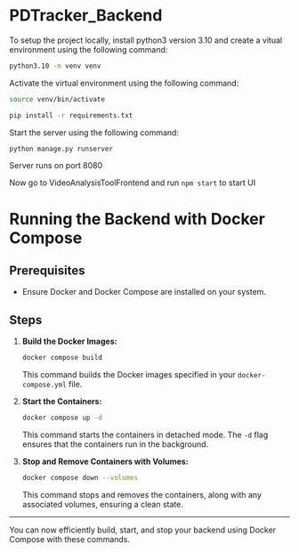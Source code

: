 # PDTracker_Backend

To setup the project locally, install python3 version 3.10 
and create a vitual environment using the following command:

```bash
python3.10 -m venv venv
```

Activate the virtual environment using the following command:

```bash
source venv/bin/activate
```

```bash
pip install -r requirements.txt
```

Start the server using the following command:

```bash
python manage.py runserver
```

Server runs on port 8080 

Now go to VideoAnalysisToolFrontend and run `npm start` to start UI


# Running the Backend with Docker Compose

## Prerequisites
- Ensure Docker and Docker Compose are installed on your system.

## Steps

1. **Build the Docker Images:**

    ```bash
    docker compose build
    ```

    This command builds the Docker images specified in your `docker-compose.yml` file.

2. **Start the Containers:**

    ```bash
    docker compose up -d
    ```

    This command starts the containers in detached mode. The `-d` flag ensures that the containers run in the background.

3. **Stop and Remove Containers with Volumes:**

    ```bash
    docker compose down --volumes
    ```

    This command stops and removes the containers, along with any associated volumes, ensuring a clean state.

---

You can now efficiently build, start, and stop your backend using Docker Compose with these commands.
